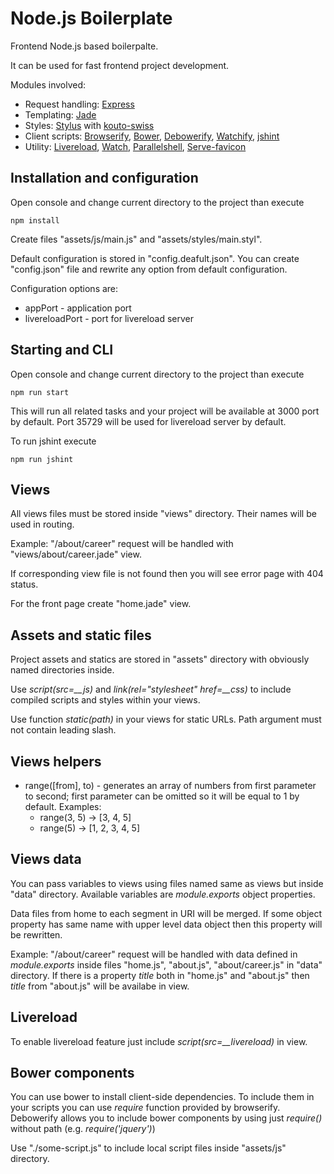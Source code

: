 # Node.js Boilerplate

Frontend Node.js based boilerpalte.

It can be used for fast frontend project development.

Modules involved:
* Request handling: [Express](http://expressjs.com)
* Templating: [Jade](http://jade-lang.com)
* Styles: [Stylus](http://learnboost.github.io/stylus/) with [kouto-swiss](http://kouto-swiss.io)
* Client scripts: [Browserify](http://browserify.org), [Bower](http://bower.io), [Debowerify](https://github.com/eugeneware/debowerify), [Watchify](https://github.com/substack/watchify), [jshint](http://jshint.com)
* Utility: [Livereload](https://github.com/napcs/node-livereload), [Watch](https://github.com/mikeal/watch), [Parallelshell](https://github.com/keithamus/parallelshell), [Serve-favicon](https://github.com/expressjs/serve-favicon)

## Installation and configuration

Open console and change current directory to the project than execute

```
npm install
```

Create files "assets/js/main.js" and "assets/styles/main.styl".

Default configuration is stored in "config.deafult.json".
You can create "config.json" file and rewrite any option from default configuration.

Configuration options are:
* appPort - application port
* livereloadPort - port for livereload server

## Starting and CLI

Open console and change current directory to the project than execute

```
npm run start
```

This will run all related tasks and your project will be available at 3000 port by default.
Port 35729 will be used for livereload server by default.

To run jshint execute

```
npm run jshint
```

## Views

All views files must be stored inside "views" directory. Their names will be used in routing.

Example: "/about/career" request will be handled with "views/about/career.jade" view.

If corresponding view file is not found then you will see error page with 404 status.

For the front page create "home.jade" view.

## Assets and static files

Project assets and statics are stored in "assets" directory with obviously named directories inside.

Use *script(src=__js)* and *link(rel="stylesheet" href=__css)* to include compiled scripts and styles within your views.

Use function *static(path)* in your views for static URLs. Path argument must not contain leading slash.

## Views helpers

* range([from], to) - generates an array of numbers from first parameter to second; first parameter can be omitted so it will be equal to 1 by default. Examples:
  * range(3, 5) -> [3, 4, 5]
  * range(5) -> [1, 2, 3, 4, 5]

## Views data

You can pass variables to views using files named same as views but inside "data" directory. Available variables are *module.exports* object properties.

Data files from home to each segment in URI will be merged. If some object property has same name with upper level data object then this property will be rewritten. 

Example: "/about/career" request will be handled with data defined in *module.exports* inside files "home.js", "about.js", "about/career.js" in "data" directory.
If there is a property *title* both in "home.js" and "about.js" then *title* from "about.js" will be availabe in view.

## Livereload

To enable livereload feature just include *script(src=__livereload)* in view.

## Bower components

You can use bower to install client-side dependencies.
To include them in your scripts you can use *require* function provided by browserify.
Debowerify allows you to include bower components by using just *require(<component name>)* without path
(e.g. *require('jquery')*) 

Use "./some-script.js" to include local script files inside "assets/js" directory.
